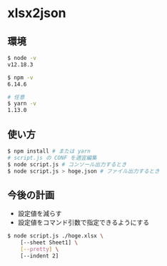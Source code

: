 # xlsx2json

## 環境

```bash
$ node -v
v12.18.3

$ npm -v
6.14.6

# 任意
$ yarn -v
1.13.0
```

## 使い方

```bash
$ npm install # または yarn
# script.js の CONF を適宜編集
$ node script.js # コンソール出力するとき
$ node script.js > hoge.json # ファイル出力するとき
```

## 今後の計画

- 設定値を減らす
- 設定値をコマンド引数で指定できるようにする

```bash
$ node script.js ./hoge.xlsx \
    [--sheet Sheet1] \
    [--pretty] \
    [--indent 2]
```
